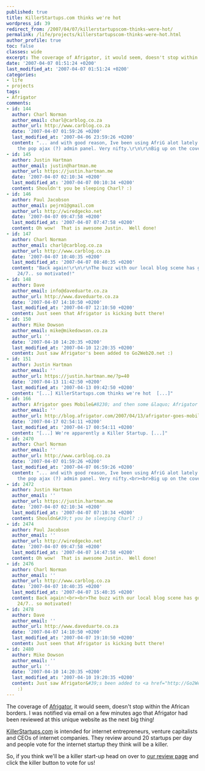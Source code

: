 ```yaml
---
published: true
title: KillerStartups.com thinks we're hot
wordpress_id: 39
redirect_from: /2007/04/07/killerstartupscom-thinks-were-hot/
permalink: /life/projects/killerstartupscom-thinks-were-hot.html
author_profile: true
toc: false
classes: wide
excerpt: The coverage of Afrigator, it would seem, doesn't stop within the African borders. I was notified via email on a few minutes ago that Afrigator had been reviewed at this unique website as the next big thing!
date: '2007-04-07 01:51:24 +0200'
last_modified_at: '2007-04-07 01:51:24 +0200'
categories:
- life
- projects
tags:
- Afrigator
comments:
- id: 144
  author: Charl Norman
  author_email: charl@carblog.co.za
  author_url: http://www.carblog.co.za
  date: '2007-04-07 01:59:26 +0200'
  last_modified_at: '2007-04-06 23:59:26 +0200'
  content: "... and with good reason, Ive been using AfriG alot lately and I love
    the pop ajax (?) admin panel. Very nifty.\r\n\r\nBig up on the coverage"
- id: 145
  author: Justin Hartman
  author_email: justin@hartman.me
  author_url: https://justin.hartman.me
  date: '2007-04-07 02:10:34 +0200'
  last_modified_at: '2007-04-07 00:10:34 +0200'
  content: Shouldn't you be sleeping Charl? :)
- id: 146
  author: Paul Jacobson
  author_email: pejrm1@gmail.com
  author_url: http://wiredgecko.net
  date: '2007-04-07 09:47:58 +0200'
  last_modified_at: '2007-04-07 07:47:58 +0200'
  content: Oh wow!  That is awesome Justin.  Well done!
- id: 147
  author: Charl Norman
  author_email: charl@carblog.co.za
  author_url: http://www.carblog.co.za
  date: '2007-04-07 10:40:35 +0200'
  last_modified_at: '2007-04-07 08:40:35 +0200'
  content: "Back again!\r\n\r\nThe buzz with our local blog scene has got be working
    24/7.. so motivated!"
- id: 148
  author: Dave
  author_email: info@daveduarte.co.za
  author_url: http://www.daveduarte.co.za
  date: '2007-04-07 14:10:50 +0200'
  last_modified_at: '2007-04-07 12:10:50 +0200'
  content: Just seen that Afrigator is kicking butt there!
- id: 150
  author: Mike Dowson
  author_email: mike@mikedowson.co.za
  author_url: ''
  date: '2007-04-10 14:20:35 +0200'
  last_modified_at: '2007-04-10 12:20:35 +0200'
  content: Just saw Afrigator's been added to Go2Web20.net :)
- id: 151
  author: Justin Hartman
  author_email: ''
  author_url: https://justin.hartman.me/?p=40
  date: '2007-04-13 11:42:50 +0200'
  last_modified_at: '2007-04-13 09:42:50 +0200'
  content: "[...] KillerStartups.com thinks we're hot  [...]"
- id: 166
  author: Afrigator goes Mobile&#8230; and then some &laquo; Afrigator Blog
  author_email: ''
  author_url: http://blog.afrigator.com/2007/04/13/afrigator-goes-mobile-and-then-some/
  date: '2007-04-17 02:54:11 +0200'
  last_modified_at: '2007-04-17 00:54:11 +0200'
  content: "[...] We're apparently a Killer Startup. [...]"
- id: 2470
  author: Charl Norman
  author_email: ''
  author_url: http://www.carblog.co.za
  date: '2007-04-07 01:59:26 +0200'
  last_modified_at: '2007-04-07 06:59:26 +0200'
  content: "... and with good reason, Ive been using AfriG alot lately and I love
    the pop ajax (?) admin panel. Very nifty.<br><br>Big up on the coverage"
- id: 2472
  author: Justin Hartman
  author_email: ''
  author_url: https://justin.hartman.me
  date: '2007-04-07 02:10:34 +0200'
  last_modified_at: '2007-04-07 07:10:34 +0200'
  content: Shouldn&#39;t you be sleeping Charl? :)
- id: 2474
  author: Paul Jacobson
  author_email: ''
  author_url: http://wiredgecko.net
  date: '2007-04-07 09:47:58 +0200'
  last_modified_at: '2007-04-07 14:47:58 +0200'
  content: Oh wow!  That is awesome Justin.  Well done!
- id: 2476
  author: Charl Norman
  author_email: ''
  author_url: http://www.carblog.co.za
  date: '2007-04-07 10:40:35 +0200'
  last_modified_at: '2007-04-07 15:40:35 +0200'
  content: Back again!<br><br>The buzz with our local blog scene has got be working
    24/7.. so motivated!
- id: 2478
  author: Dave
  author_email: ''
  author_url: http://www.daveduarte.co.za
  date: '2007-04-07 14:10:50 +0200'
  last_modified_at: '2007-04-07 19:10:50 +0200'
  content: Just seen that Afrigator is kicking butt there!
- id: 2480
  author: Mike Dowson
  author_email: ''
  author_url: ''
  date: '2007-04-10 14:20:35 +0200'
  last_modified_at: '2007-04-10 19:20:35 +0200'
  content: Just saw Afrigator&#39;s been added to <a href="http://Go2Web20.net">Go2Web20.net</a>
    :)
---
```

The coverage of <a href="http://afrigator.com">Afrigator</a>, it would seem, doesn't stop within the African borders. I was notified via email on a few minutes ago that Afrigator had been reviewed at this unique website as the next big thing!

<a href="http://KillerStartups.com">KillerStartups.com</a> is intended for internet entrepreneurs, venture capitalists and CEOs of internet companies. They review around 20 startups per day and people vote for the internet startup they think will be a killer.

So, if you think we'll be a killer start-up head on over to <a href="http://www.killerstartups.com/UserGenContent/Afrigator--Africas-Talking-Are-You-Listening/">our review page</a> and click the killer button to vote for us!
